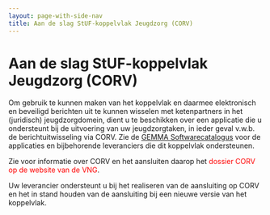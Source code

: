 ```yaml
---
layout: page-with-side-nav
title: Aan de slag StUF-koppelvlak Jeugdzorg (CORV)
---
```

# Aan de slag StUF-koppelvlak Jeugdzorg (CORV)

Om gebruik te kunnen maken van het koppelvlak en daarmee elektronisch en
beveiligd berichten uit te kunnen wisselen met ketenpartners in het
(juridisch) jeugdzorgdomein, dient u te beschikken over een applicatie
die u ondersteunt bij de uitvoering van uw jeugdzorgtaken, in ieder
geval v.w.b. de berichtuitwisseling via CORV. Zie de [GEMMA
Softwarecatalogus](https://www.softwarecatalogus.nl/pakketten/norm_version/StUF%20Jeugdzorg%20%28CORV%29%201%252E0)
voor de applicaties en bijbehorende leveranciers die dit koppelvlak
ondersteunen.

Zie voor informatie over CORV en het aansluiten daarop het <span style="color:red">dossier CORV
op de website van de VNG<!--[dossier CORV
op de website van de VNG](https://vng.nl/corv)--></span>.

Uw leverancier ondersteunt u bij het realiseren van de aansluiting op
CORV en het in stand houden van de aansluiting bij een nieuwe versie van
het koppelvlak.
